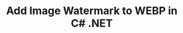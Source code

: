 ---
############################# Static ############################
layout: "autogen"
draft: false
path: "watermark/net/add/image/webp/"
otherformats: PDF WORD EXCEL IMAGE VISIO DOC DOT DOCX DOCM DOTX DOTM RTF TXT XLSX XLSM XLTM XLT XLTX XLS XLSB XLAM SXC PPTX PPTM PPSX PPSM POTM POT POTX PPT PPS ODT BMP GIF JPEG JP2 PNG TIFF VSD VDX VSDX VSTX VSX VSSX VSDM VSSM VSTM VTX VDW VSS VST

############################# Head ############################
head_title: "Add Image Watermark to WEBP in C#, ASP.NET, VB.NET"
head_description: ".NET library to add image watermark to WEBP file in C#, ASP.NET, VB.NET & .NET Core applications using GroupDocs.Watermark APIs for .NET."

############################# Header ############################
title: "Add Image Watermark to WEBP in C# .NET"
description: "Adding image watermark to WEBP file in C#, ASP.NET, VB.NET & .NET Core applications. Add BMP, PNG, GIF & JPEG image watermarks to the documents. Also manage the watermark size, alignment, rotation angle and position of the watermark on the document pages, as you may need."

############################# SubMenu ############################
submenu:
    enable: true

############################# About ############################
about:
    enable: true
    title: "GroupDocs.Watermark for .NET API"
    content: |
        GroupDocs.Watermark for .NET is a complete watermarks management solution for .NET applications. Developers can quickly perform watermarks manipulation operations like; add, edit, search and delete different types of watermarks from within documents of all popular file formats. It supports working with text and image watermarks in a variety of documents including PDF, Microsoft Word, Excel, PowerPoint, Visio, Email and image formats.
        
        GroupDocs.Watermark APIs are well supported on all major operating systems and platforms including .NET Framework, .NET Standard, .NET Core, Mono and Xamarin.

############################# Steps ############################
steps:
    enable: true
    title_left: "Add Image Watermark to WEBP File in .NET"
    content_left: |
        [GroupDocs.Watermark](https://products.groupdocs.com/watermark/net/) makes it easy for .NET developers to add image (BMP, PNG, GIF or JPEG) watermarks in their applications by implementing a few easy steps.

        *   Instantiate **Watermarker** with input WEBP document.
        *   Use image watermark path as constructor parameter of **ImageWatermark** class.
        *   Set watermark properties (size, alignment, color etc).
        *   Add watermark to the watermarker and generate output document.
        
    title_right: "System Requirements"
    content_right: |
        Before executing the code example below, please make sure that you have the following prerequisites installled on your system.

        *   Operating Systems: Microsoft Windows, Linux, MacOS
        *   Development Environments: Visual Studio, Xamarin, MonoDevelop
        *   Frameworks: .NET Framework, .NET Standard, .NET Core, Mono
        *   Download the latest version of GroupDocs.Watermark for .NET from [Nuget](https://www.nuget.org/packages/GroupDocs.Watermark)
        
    code: |
        ```cs
        // Add image watermark to WEBP in C#, ASP.NET, VB.NET & .NET Core applications
        // Instantiate Watermarker with input WEBP document
        using (Watermarker watermarker = new Watermarker(input.webp))
          {
            // Use image watermark path as constructor parameter of ImageWatermark class
            using (ImageWatermark watermark = new ImageWatermark("watermark.png"))
            {
                // Set watermark properties (width, height, alignment)
                watermark.Width = 140;
                watermark.Height = 140;
                watermark.HorizontalAlignment = HorizontalAlignment.Center;
                watermark.VerticalAlignment = VerticalAlignment.Center;

                //Add watermark to the watermarker and generate output document
                watermarker.Add(watermark);
                watermarker.Save(output.webp);
            }
          }
        ```        

demos:
    enable: true
        

about_formats:
    enable: true


more_formats:
    enable: true


back_to_top:
    enable: true
---